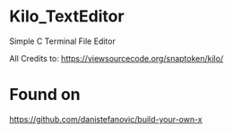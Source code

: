 # Kilo_TextEditor

Simple C Terminal File Editor

All Credits to: https://viewsourcecode.org/snaptoken/kilo/ 

# Found on 

https://github.com/danistefanovic/build-your-own-x
